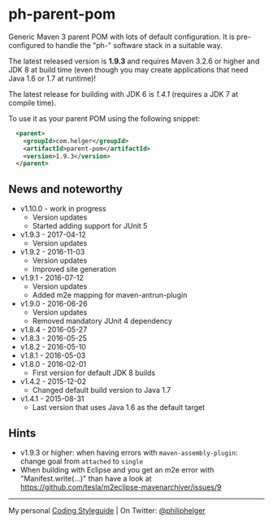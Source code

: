 # ph-parent-pom

Generic Maven 3 parent POM with lots of default configuration.
It is pre-configured to handle the "ph-" software stack in a suitable way.

The latest released version is **1.9.3** and requires Maven 3.2.6 or higher and JDK 8 at build time (even though you may create applications that need Java 1.6 or 1.7 at runtime)!

The latest release for building with JDK 6 is *1.4.1* (requires a JDK 7 at compile time).

To use it as your parent POM using the following snippet:
```xml
  <parent>
    <groupId>com.helger</groupId>
    <artifactId>parent-pom</artifactId>
    <version>1.9.3</version>
  </parent>
```

## News and noteworthy

* v1.10.0 - work in progress
  * Version updates
  * Started adding support for JUnit 5
* v1.9.3 - 2017-04-12
  * Version updates
* v1.9.2 - 2016-11-03
  * Version updates
  * Improved site generation
* v1.9.1 - 2016-07-12
  * Version updates
  * Added m2e mapping for maven-antrun-plugin
* v1.9.0 - 2016-06-26
  * Version updates
  * Removed mandatory JUnit 4 dependency
* v1.8.4 - 2016-05-27
* v1.8.3 - 2016-05-25
* v1.8.2 - 2016-05-10
* v1.8.1 - 2016-05-03
* v1.8.0 - 2016-02-01
  * First version for default JDK 8 builds
* v1.4.2 - 2015-12-02
  * Changed default build version to Java 1.7
* v1.4.1 - 2015-08-31
  * Last version that uses Java 1.6 as the default target  
    
## Hints

  * v1.9.3 or higher: when having errors with `maven-assembly-plugin`: change goal from `attached` to `single`
  * When building with Eclipse and you get an m2e error with "Manifest.write(...)" than have a look at https://github.com/tesla/m2eclipse-mavenarchiver/issues/9

---

My personal [Coding Styleguide](https://github.com/phax/meta/blob/master/CodeingStyleguide.md) |
On Twitter: <a href="https://twitter.com/philiphelger">@philiphelger</a>
